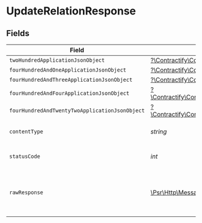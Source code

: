 # UpdateRelationResponse


## Fields

| Field                                                                                                                                                                      | Type                                                                                                                                                                       | Required                                                                                                                                                                   | Description                                                                                                                                                                |
| -------------------------------------------------------------------------------------------------------------------------------------------------------------------------- | -------------------------------------------------------------------------------------------------------------------------------------------------------------------------- | -------------------------------------------------------------------------------------------------------------------------------------------------------------------------- | -------------------------------------------------------------------------------------------------------------------------------------------------------------------------- |
| `twoHundredApplicationJsonObject`                                                                                                                                          | [?\Contractify\ContractifyAPI\Models\Operations\UpdateRelationResponseBody](../../Models/Operations/UpdateRelationResponseBody.md)                                         | :heavy_minus_sign:                                                                                                                                                         | OK                                                                                                                                                                         |
| `fourHundredAndOneApplicationJsonObject`                                                                                                                                   | [?\Contractify\ContractifyAPI\Models\Operations\UpdateRelationRelationsResponseBody](../../Models/Operations/UpdateRelationRelationsResponseBody.md)                       | :heavy_minus_sign:                                                                                                                                                         | Unauthenticated                                                                                                                                                            |
| `fourHundredAndThreeApplicationJsonObject`                                                                                                                                 | [?\Contractify\ContractifyAPI\Models\Operations\UpdateRelationRelationsResponseResponseBody](../../Models/Operations/UpdateRelationRelationsResponseResponseBody.md)       | :heavy_minus_sign:                                                                                                                                                         | Forbidden                                                                                                                                                                  |
| `fourHundredAndFourApplicationJsonObject`                                                                                                                                  | [?\Contractify\ContractifyAPI\Models\Operations\UpdateRelationRelationsResponse404ResponseBody](../../Models/Operations/UpdateRelationRelationsResponse404ResponseBody.md) | :heavy_minus_sign:                                                                                                                                                         | Not Found                                                                                                                                                                  |
| `fourHundredAndTwentyTwoApplicationJsonObject`                                                                                                                             | [?\Contractify\ContractifyAPI\Models\Operations\UpdateRelationRelationsResponse422ResponseBody](../../Models/Operations/UpdateRelationRelationsResponse422ResponseBody.md) | :heavy_minus_sign:                                                                                                                                                         | Invalid data posted                                                                                                                                                        |
| `contentType`                                                                                                                                                              | *string*                                                                                                                                                                   | :heavy_check_mark:                                                                                                                                                         | HTTP response content type for this operation                                                                                                                              |
| `statusCode`                                                                                                                                                               | *int*                                                                                                                                                                      | :heavy_check_mark:                                                                                                                                                         | HTTP response status code for this operation                                                                                                                               |
| `rawResponse`                                                                                                                                                              | [\Psr\Http\Message\ResponseInterface](https://www.php-fig.org/psr/psr-7/#33-psrhttpmessageresponseinterface)                                                               | :heavy_check_mark:                                                                                                                                                         | Raw HTTP response; suitable for custom response parsing                                                                                                                    |